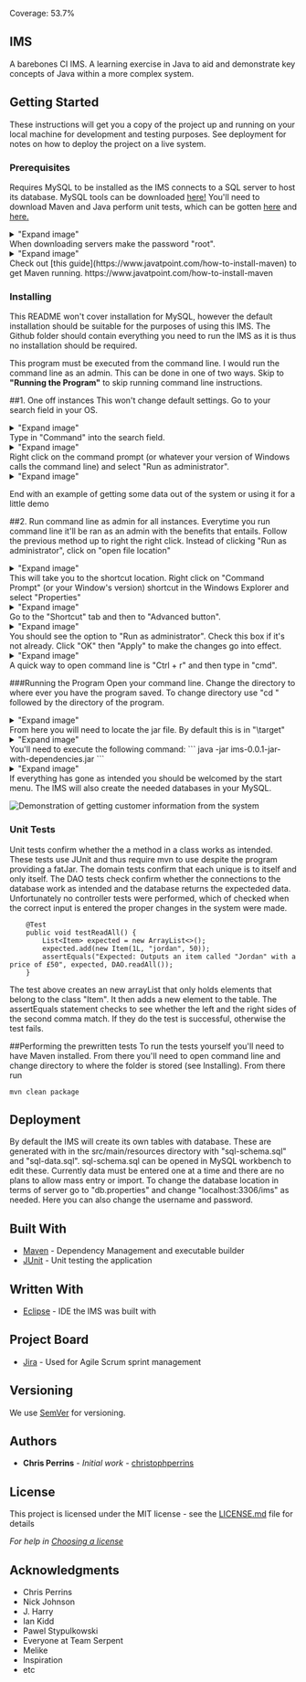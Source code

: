 Coverage: 53.7%
## IMS 
A barebones CI IMS. A learning exercise in Java to aid and demonstrate key concepts of Java within a more complex system. 

## Getting Started

These instructions will get you a copy of the project up and running on your local machine for development and testing purposes. See deployment for notes on how to deploy the project on a live system.

### Prerequisites

Requires MySQL to be installed as the IMS connects to a SQL server to host its database. MySQL tools can be downloaded [here!](https://dev.mysql.com/downloads/file/?id=501137) You'll need to download Maven and Java
perform unit tests, which can be gotten [here](https://www.oracle.com/java/technologies/javase-downloads.html) and [here.](https://maven.apache.org/download.cgi)

<details>
<summary>"Expand image"</summary>
![Image of the MySQL download page. Red arrow points to the "No thanks, just start my download"](https://cdn.discordapp.com/attachments/761214563660070922/804544672084394074/unknown.png)
</details>
When downloading servers make the password "root".

<details>
<summary>"Expand image"</summary>
![Download apache_maven-3.6.3-bin.zip](https://cdn.discordapp.com/attachments/761214563660070922/804720073138896916/unknown.png)
</details>
Check out [this guide](https://www.javatpoint.com/how-to-install-maven) to get Maven running. https://www.javatpoint.com/how-to-install-maven

### Installing
This README won't cover installation for MySQL, however the default installation should be suitable for the purposes of using this IMS. The Github folder should contain everything you need to run
the IMS as it is thus no installation should be required. 

This program must be executed from the command line. I would run the command line as an admin. This can be done in one of two ways. Skip to **"Running the Program"** to skip running command line instructions.

##1. One off instances
This won't change default settings. Go to your search field in your OS.
<details>
<summary>"Expand image"</summary>
![Windows10 "Type here to search" program](https://cdn.discordapp.com/attachments/761214563660070922/804547527080018010/unknown.png)
</details>
Type in "Command" into the search field.

<details>
<summary>"Expand image"</summary>
!(https://cdn.discordapp.com/attachments/761214563660070922/804547805896376340/unknown.png)
</details>
Right click on the command prompt (or whatever your version of Windows calls the command line) and select "Run as administrator".

<details>
<summary>"Expand image"</summary>
!(https://cdn.discordapp.com/attachments/761214563660070922/804548276724301845/unknown.png)
</details>

End with an example of getting some data out of the system or using it for a little demo

##2. Run command line as admin for all instances.
Everytime you run command line it'll be ran as an admin with the benefits that entails. Follow the previous method up to right the right click. Instead of clicking "Run as administrator",
click on "open file location"
<details>
<summary>"Expand image"</summary>
!(https://cdn.discordapp.com/attachments/761214563660070922/804549922841296916/unknown.png)
</details>
This will take you to the shortcut location. Right click on "Command Prompt" (or your Window's version) shortcut in the Windows Explorer and select "Properties"
<details>
<summary>"Expand image"</summary>
![Right click on Command Prompt. Properties is usually at the bottom. Arrow points to this](https://cdn.discordapp.com/attachments/761214563660070922/804550363570896916/unknown.png)
</details>
Go to the "Shortcut" tab and then to "Advanced button".
<details>
<summary>"Expand image"</summary>
!(https://cdn.discordapp.com/attachments/761214563660070922/804550692215062558/unknown.png)
</details>
You should see the option to "Run as administrator". Check this box if it's not already. Click "OK" then "Apply" to make the changes go into effect.
<details>
<summary>"Expand image"</summary>
https://cdn.discordapp.com/attachments/761214563660070922/804551313370906664/unknown.png
</details>
A quick way to open command line is "Ctrl + r" and then type in "cmd".

###Running the Program
Open your command line. Change the directory to where ever you have the program saved. To change directory use "cd " followed by the directory of the program.
<details>
<summary>"Expand image"</summary>
!(https://cdn.discordapp.com/attachments/761214563660070922/804552261233672192/unknown.png)
</details>
From here you will need to locate the jar file. By default this is in "\target"
<details>
<summary>"Expand image"</summary>
!(https://cdn.discordapp.com/attachments/761214563660070922/804552957923819580/unknown.png)
</details>
You'll need to execute the following command:  
```
java -jar ims-0.0.1-jar-with-dependencies.jar
```
<details>
<summary>"Expand image"</summary>
!(https://cdn.discordapp.com/attachments/761214563660070922/804724401283006464/unknown.png)
</details>
If everything has gone as intended you should be welcomed by the start menu. The IMS will also create the needed databases in your MySQL.

![Demonstration of getting customer information from the system](https://cdn.discordapp.com/attachments/761214563660070922/804724557013188628/unknown.png)

### Unit Tests 

Unit tests confirm whether the a method in a class works as intended. These tests use JUnit and thus require mvn to use despite the program providing a fatJar. The domain tests confirm that each unique is
to itself and only itself. The DAO tests check confirm whether the connections to the database work as intended and the database returns the expecteded data. Unfortunately no controller tests were performed, which
of checked when the correct input is entered the proper changes in the system were made.

```
    @Test
    public void testReadAll() {
        List<Item> expected = new ArrayList<>();
        expected.add(new Item(1L, "jordan", 50));
        assertEquals("Expected: Outputs an item called "Jordan" with a price of £50", expected, DAO.readAll());
    }
```
The test above creates an new arrayList that only holds elements that belong to the class "Item". It then adds a new element to the table. The assertEquals statement checks to see whether the left and the
right sides of the second comma match. If they do the test is successful, otherwise the test fails.

##Performing the prewritten tests
To run the tests yourself you'll need to have Maven installed. From there you'll need to open command line and change directory to where the folder is stored (see Installing). From there run
```
mvn clean package
```

## Deployment

By default the IMS will create its own tables with database. These are generated with in the src/main/resources directory with "sql-schema.sql" and "sql-data.sql".
sql-schema.sql can be opened in MySQL workbench to edit these. Currently data must be entered one at a time and there are no plans to allow mass entry or import.
To change the database location in terms of server go to "db.properties" and change "localhost:3306/ims" as needed. Here you can also change the username and password.

## Built With

* [Maven](https://maven.apache.org/) - Dependency Management and executable builder
* [JUnit]() - Unit testing the application

## Written With
* [Eclipse](https://www.eclipse.org/ide/) - IDE the IMS was built with

## Project Board
* [Jira](https://ekiddqa.atlassian.net/secure/BrowseProjects.jspa) - Used for Agile Scrum sprint management

## Versioning

We use [SemVer](http://semver.org/) for versioning.

## Authors

* **Chris Perrins** - *Initial work* - [christophperrins](https://github.com/christophperrins)

## License

This project is licensed under the MIT license - see the [LICENSE.md](LICENSE.md) file for details 

*For help in [Choosing a license](https://choosealicense.com/)*

## Acknowledgments

* Chris Perrins
* Nick Johnson
* J. Harry
* Ian Kidd
* Pawel Stypulkowski
* Everyone at Team Serpent
* Melike 
* Inspiration
* etc
